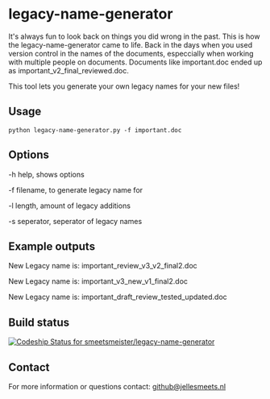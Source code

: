 # legacy-name-generator
It's always fun to look back on things you did wrong in the past. This is how the legacy-name-generator came to life.
Back in the days when you used version control in the names of the documents, especcially when working with multiple people on documents.
Documents like important.doc ended up as important_v2_final_reviewed.doc.

This tool lets you generate your own legacy names for your new files!

## Usage
`python legacy-name-generator.py -f important.doc`

## Options
-h help, shows options

-f filename, to generate legacy name for

-l length, amount of legacy additions

-s seperator, seperator of legacy names

## Example outputs

New Legacy name is:  important_review_v3_v2_final2.doc

New Legacy name is: important_v3_new_v1_final2.doc

New Legacy name is:  important_draft_review_tested_updated.doc

## Build status

[ ![Codeship Status for smeetsmeister/legacy-name-generator](https://app.codeship.com/projects/0393a210-45e5-0135-c3c1-3602b75f498a/status?branch=master)](https://app.codeship.com/projects/231302)


## Contact
For more information or questions contact: github@jellesmeets.nl
